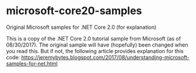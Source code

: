 # microsoft-core20-samples
Original Microsoft samples for .NET Core 2.0 (for explanation)

This is a copy of the .NET Core 2.0 tutorial sample from Microsoft (as of 08/30/2017). 
The original sample will have (hopefully) been changed when you read this. But if not, 
the following article provides explanation for this code: 
https://jeremybytes.blogspot.com/2017/08/understanding-microsoft-samples-for-net.html
